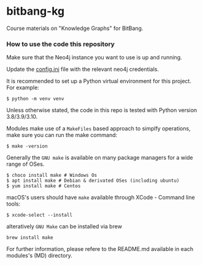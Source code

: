 # bitbang-kg
Course materials on "Knowledge Graphs" for BitBang.

### How to use the code this repository

Make sure that the Neo4j instance you want to use is up and running.

Update the [config.ini](config.ini) file with the relevant neo4j credentials.

It is recommended to set up a Python virtual environment for this project. For example:
```shell
$ python -m venv venv
```

Unless otherwise stated, the code in this repo is tested with Python version 3.8/3.9/3.10.

Modules make use of a `MakeFiles` based approach to simplfy operations, make sure you can run 
the make command:

```shell
$ make -version
```

Generally the `GNU make` is available on many package managers for a wide range of OSes.

```shell
$ choco install make # Windows Os
$ apt install make # Debian & derivated OSes (including ubuntu)
$ yum install make # Centos 
```

macOS's users should have `make` available through XCode - Command line tools:

```shell
$ xcode-select --install
```
alteratively  `GNU Make` can be installed via brew
```shell
brew install make
```

For further information, please refere to the README.md available in each modules's (MD) directory.

